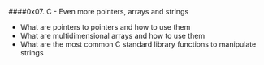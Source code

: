 ####0x07. C - Even more pointers, arrays and strings
* What are pointers to pointers and how to use them
* What are multidimensional arrays and how to use them
* What are the most common C standard library functions to manipulate strings
